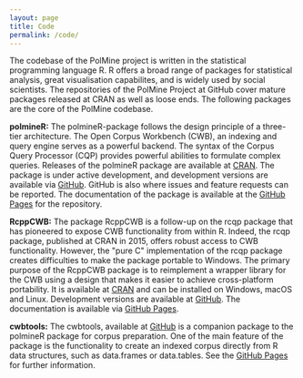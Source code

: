 ```yaml
---
layout: page
title: Code
permalink: /code/
---
```


The codebase of the PolMine project is written in the statistical programming language R. R offers a broad range of packages for statistical analysis, great visualisation capabilites, and is widely used by social scientists. The repositories of the PolMine Project at GitHub cover mature packages released at CRAN as well as loose ends. The following packages are the core of the PolMine codebase.

**polmineR:** The polmineR-package follows the design principle of a three-tier architecture. The Open Corpus Workbench (CWB), an indexing and query engine serves as a powerful backend. The syntax of the Corpus Query Processor (CQP) provides powerful abilities to formulate complex queries. Releases of the polmineR package are available at [CRAN](https://cran.r-project.org/web/packages/polmineR/index.html). The package is under active development, and development versions are available via [GitHub](http://www.github.com/PolMine/polmineR). GitHub is also where issues and feature requests can be reported. The documentation of the package is available at the [GitHub Pages](https://polmine.github.io/polmineR) for the repository.

**RcppCWB:** The package RcppCWB is a follow-up on the rcqp package that
has pioneered to expose CWB functionality from within R. Indeed, the
rcqp package, published at CRAN in 2015, offers robust access to CWB
functionality. However, the "pure C" implementation of the rcqp
package creates difficulties to make the package portable to Windows. The
primary purpose of the RcppCWB package is to reimplement a wrapper
library for the CWB using a design that makes it easier to achieve
cross-platform portability. It is available at [CRAN](https://cran.r-project.org/package=RcppCWB) and can be installed
on Windows, macOS and Linux. Development versions are available at [GitHub](https://github.com/PolMine/RcppCWB).
The documentation is available via [GitHub Pages](https://polmine.github.io/RcppCWB/).

**cwbtools:** The cwbtools, available at [GitHub](http://www.github.com/PolMine/cwbtools)
is a companion package to the polmineR package for corpus preparation. One of the main feature of the package is the functionality to create an indexed corpus directly from R data structures, such as data.frames or data.tables. See the [GitHub Pages](https://polmine.github.io/cwbtools) for further information.
